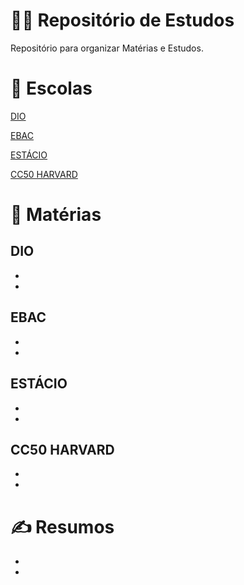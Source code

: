 # 👩‍💻 Repositório de Estudos

Repositório para organizar Matérias e Estudos.

# 🏫 Escolas

[DIO](https://web.dio.me/course/versionamento-de-codigo-com-git-e-github/learning/599dd3dd-d189-474f-a55c-22f37b4472da?back=/track/santander-bootcamp-2023-backend-java&tab=undefined&moduleId=undefined)

[EBAC](https://lms.ebaconline.com.br/courses/0675fb1c-f893-451f-a4e9-b6863f36e0ee)

[ESTÁCIO](https://estudante.estacio.br/exercicios)

[CC50 HARVARD](https://ead.napratica.org.br/enrollments/8925275/courses/84414/course_contents/2135055)

# 📝 Matérias

## DIO
*
*
## EBAC
*
*
## ESTÁCIO
*
*
## CC50 HARVARD
*
*

# ✍️ Resumos
*
*


